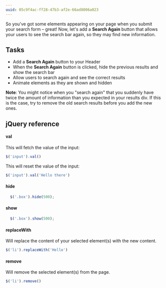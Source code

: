 ```yaml
---
uuid: 05c9f4ac-ff28-47b3-af2e-66ad8006a023
---
```


So you've got some elements appearing on your page when you submit your search form – great! Now, let's add a **Search Again** button that allows your users to see the search bar again, so they may find new information.

## Tasks

- Add a **Search Again** button to your Header
- When the **Search Again** button is clicked, hide the previous results and show the search bar
- Allow users to search again and see the correct results
- Animate elements as they are shown and hidden

**Note**: You might notice when you "search again" that you suddenly have twice the amount of information than you expected in your results div. If this is the case, try to remove the old search results before you add the new ones.

## jQuery reference

#### val

This will fetch the value of the input:

```javascript
$('input').val()
```

This will reset the value of the input:

```javascript
$('input').val('Hello there')
```

#### hide

```javascript
  $('.box').hide(500);
```

#### show

```javascript
  $('.box').show(500);
```

#### replaceWith

Will replace the content of your selected element(s) with the new content.

```javascript
$('li').replaceWith('Hello')
```

#### remove

Will remove the selected element(s) from the page.

```javascript
$('li').remove()
```
